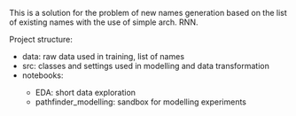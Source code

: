 This is a solution for the problem of new names generation based on the list of existing names with the use of simple arch. RNN.

Project structure:
<ul>
<li>data: raw data used in training, list of names</li>
<li>src: classes and settings used in modelling and data transformation</li>
<li>notebooks:</li>
    <ul>
    <li>EDA: short data exploration</li>
    <li>pathfinder_modelling: sandbox for modelling experiments</li>
    </ul>
</ul>
